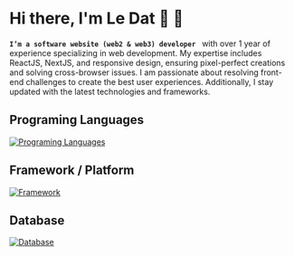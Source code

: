 # Hi there, I'm Le Dat 👋 🏀


**`I’m a software website (web2 & web3) developer `** with over 1 year of experience specializing in web development. My expertise includes ReactJS, NextJS, and responsive design, ensuring pixel-perfect creations and solving cross-browser issues. I am passionate about resolving front-end challenges to create the best user experiences. Additionally, I stay updated with the latest technologies and frameworks.


## Programing Languages
[![Programing Languages](https://skillicons.dev/icons?i=js,ts,solidity)](https://skillicons.dev)

## Framework / Platform
[![Framework](https://skillicons.dev/icons?i=react,redux,tailwind,sass,bootstrap,nodejs,express)](https://skillicons.dev)

## Database
[![Database](https://skillicons.dev/icons?i=mongodb,postgres)](https://skillicons.dev)

